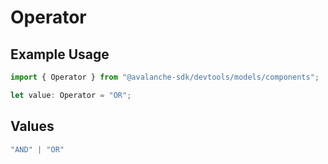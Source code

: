 # Operator

## Example Usage

```typescript
import { Operator } from "@avalanche-sdk/devtools/models/components";

let value: Operator = "OR";
```

## Values

```typescript
"AND" | "OR"
```